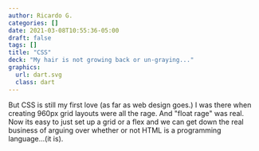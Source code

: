 ```yaml
---
author: Ricardo G.
categories: []
date: 2021-03-08T10:55:36-05:00
draft: false
tags: []
title: "CSS"
deck: "My hair is not growing back or un-graying..."
graphics: 
  url: dart.svg
  class: dart
---
```

But CSS is still my first love (as far as web design goes.) I was there when creating 960px grid layouts were all the rage. And "float rage" was real. Now its easy to just set up a grid or a flex and we can get down the real business of arguing over whether or not HTML is a programming language...(it is).
